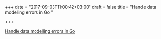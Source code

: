 +++
date = "2017-09-03T11:00:42+03:00"
draft = false
title = "Handle data modelling errors in Go "

+++

<p><a href="https://blog.couchbase.com/handle-data-modeling-errors-golang-couchbase-application/">Handle data modelling errors in Go </a></p>